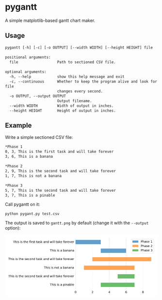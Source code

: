 # pygantt

A simple matplotlib-based gantt chart maker.

## Usage

```
pygantt [-h] [-c] [-o OUTPUT] [--width WIDTH] [--height HEIGHT] file

positional arguments:
  file                  Path to sectioned CSV file.

optional arguments:
  -h, --help            show this help message and exit
  -c, --continuous      Whether to keep the program alive and look for file
                        changes every second.
  -o OUTPUT, --output OUTPUT
                        Output filename.
  --width WIDTH         Width of output in inches.
  --height HEIGHT       Height of output in inches.
```

## Example

Write a simple sectioned CSV file:

```csv
*Phase 1
0, 3, This is the first task and will take forever
3, 6, This is a banana

*Phase 2
2, 9, This is the second task and will take forever
1, 7, This is not a banana

*Phase 3
5, 7, This is the second task and will take forever
3, 7, This is a pinable

```

Call pygantt on it:

```bash
python pygant.py test.csv
```

The output is saved to `gantt.png` by default (change it with the `--output` option):

![example output](example_gantt.png)
